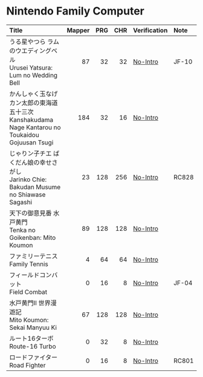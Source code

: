 # Nintendo Family Computer

|Title|Mapper|PRG|CHR|Verification|Note|
|:-|-:|-:|-:|:-|:-|
|うる星やつら ラムのウエディングベル<br>Urusei Yatsura: Lum no Wedding Bell|87|32|32|[No-Intro](https://datomatic.no-intro.org/index.php?page=show_record&s=45&n=2416)|JF-10|
|かんしゃく玉なげカン太郎の東海道五十三次<br>Kanshakudama Nage Kantarou no Toukaidou Gojuusan Tsugi|184|32|16|[No-Intro](https://datomatic.no-intro.org/index.php?page=show_record&s=45&n=1153)||
|じゃりン子チエ ばくだん娘の幸せさがし<br>Jarinko Chie: Bakudan Musume no Shiawase Sagashi|23|128|256|[No-Intro](https://datomatic.no-intro.org/index.php?page=show_record&s=45&n=1093)|RC828|
|天下の御意見番 水戸黄門<br>Tenka no Goikenban: Mito Koumon|89|128|128|[No-Intro](https://datomatic.no-intro.org/index.php?page=show_record&s=45&n=2265)||
|ファミリーテニス<br>Family Tennis|4|64|64|[No-Intro](https://datomatic.no-intro.org/index.php?page=show_record&s=45&n=0711)||
|フィールドコンバット<br>Field Combat|0|16|8|[No-Intro](https://datomatic.no-intro.org/index.php?page=show_record&s=45&n=0748)|JF-04|
|水戸黄門II 世界漫遊記<br>Mito Koumon: Sekai Manyuu Ki|67|128|128|[No-Intro](https://datomatic.no-intro.org/index.php?page=show_record&s=45&n=1483)||
|ルート16ターボ<br>Route-16 Turbo|0|32|8|[No-Intro](https://datomatic.no-intro.org/index.php?page=show_record&s=45&n=1867)||
|ロードファイター<br>Road Fighter|0|16|8|[No-Intro](https://datomatic.no-intro.org/index.php?page=show_record&s=45&n=1812)|RC801|
